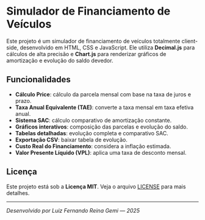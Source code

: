 # Simulador de Financiamento de Veículos

Este projeto é um simulador de financiamento de veículos totalmente client-side, desenvolvido em HTML, CSS e JavaScript. Ele utiliza **Decimal.js** para cálculos de alta precisão e **Chart.js** para renderizar gráficos de amortização e evolução do saldo devedor.

## Funcionalidades

* **Cálculo Price**: cálculo da parcela mensal com base na taxa de juros e prazo.
* **Taxa Anual Equivalente (TAE)**: converte a taxa mensal em taxa efetiva anual.
* **Sistema SAC**: cálculo comparativo de amortização constante.
* **Gráficos interativos**: composição das parcelas e evolução do saldo.
* **Tabelas detalhadas**: evolução completa e comparativo SAC.
* **Exportação CSV**: baixar tabela de evolução.
* **Custo Real do Financiamento**: considera a inflação estimada.
* **Valor Presente Líquido (VPL)**: aplica uma taxa de desconto mensal.

## Licença

Este projeto está sob a **Licença MIT**. Veja o arquivo [LICENSE](LICENSE) para mais detalhes.

---

*Desenvolvido por Luiz Fernando Reina Gemi — 2025*
